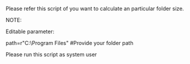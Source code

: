 Please refer this script of you want to calculate an particular folder size.

NOTE:

Editable parameter:

path=r"C:\Program Files" #Provide your folder path

Please run this script as system user
